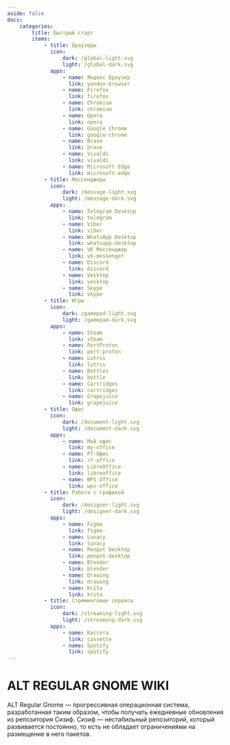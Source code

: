 ```yaml
---
aside: false
docs:
    categories:
        title: Быстрый старт
        items:
            - title: Браузеры
              icon:
                  dark: /global-light.svg
                  light: /global-dark.svg
              apps:
                  - name: Яндекс Браузер
                    link: yandex-browser
                  - name: Firefox
                    link: firefox
                  - name: Chromium
                    link: chromium
                  - name: Opera
                    link: opera
                  - name: Google Chrome
                    link: google-chrome
                  - name: Brave
                    link: brave
                  - name: Vivaldi
                    link: vivaldi
                  - name: Microsoft Edge
                    link: microsoft-edge
            - title: Мессенджеры
              icon:
                  dark: /message-light.svg
                  light: /message-dark.svg
              apps:
                  - name: Telegram Desktop
                    link: telegram
                  - name: Viber
                    link: viber
                  - name: WhatsApp Desktop
                    link: whatsapp-desktop
                  - name: VK Мессенджер
                    link: vk-messenger
                  - name: Discord
                    link: discord
                  - name: Vesktop
                    link: vesktop
                  - name: Skype
                    link: skype
            - title: Игры
              icon:
                  dark: /gamepad-light.svg
                  light: /gamepad-dark.svg
              apps:
                  - name: Steam
                    link: steam
                  - name: PortProton
                    link: port-proton
                  - name: Lutris
                    link: lutris
                  - name: Bottles
                    link: bottle
                  - name: Сartridges
                    link: cartridges
                  - name: Grapejuice
                    link: grapejuice
            - title: Офис
              icon:
                  dark: /document-light.svg
                  light: /document-dark.svg
              apps:
                  - name: Мой офис
                    link: my-office
                  - name: Р7-Офис
                    link: r7-office
                  - name: LibreOffice
                    link: libreoffice
                  - name: WPS Office
                    link: wps-office
            - title: Работа с графикой
              icon:
                  dark: /designer-light.svg
                  light: /designer-dark.svg
              apps:
                  - name: Figma
                    link: figma
                  - name: Lunacy
                    link: lunacy
                  - name: Penpot Desktop
                    link: penpot-desktop
                  - name: Blender
                    link: blender
                  - name: Drawing
                    link: drawing
                  - name: Krita
                    link: krita
            - title: Стриминговые сервисы
              icon:
                  dark: /streaming-light.svg
                  light: /streaming-dark.svg
              apps:
                  - name: Kассета
                    link: cassette
                  - name: Spotify
                    link: spotify
---
```


# ALT REGULAR GNOME WIKI

ALT Regular Gnome — прогрессивная операционная система, разработанная таким образом, чтобы получать ежедневные обновления из репозитория Сизиф. Сизиф — нестабильный репозиторий, который развивается постоянно, то есть не обладает ограничениями на размещение в него пакетов.

<AGWCategories />
